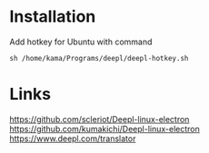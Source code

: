 # Installation

Add hotkey for Ubuntu with command 
	
	sh /home/kama/Programs/deepl/deepl-hotkey.sh 


# Links

https://github.com/scleriot/Deepl-linux-electron
https://github.com/kumakichi/Deepl-linux-electron
https://www.deepl.com/translator